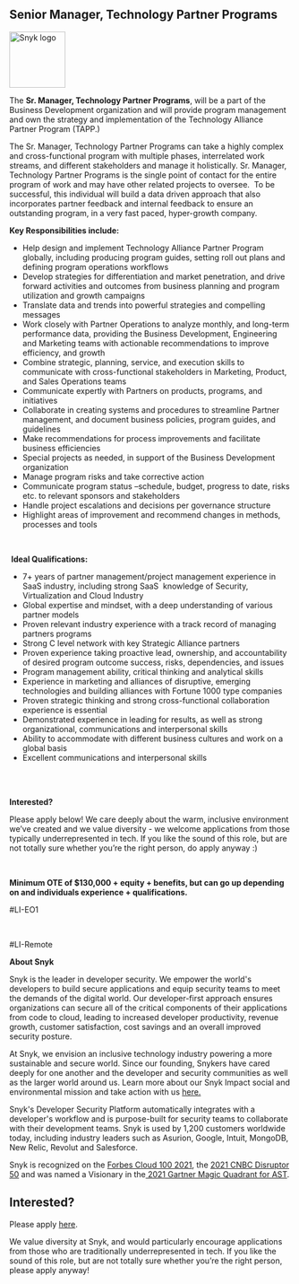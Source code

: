 Senior Manager, Technology Partner Programs
---

<img src="https://res.cloudinary.com/snyk/image/upload/v1537345894/press-kit/brand/logo-black.png" width="100" alt="Snyk logo" />

<p><span style="font-weight: 400;">The </span><strong>Sr. Manager, Technology Partner Programs</strong><span style="font-weight: 400;">, will be a part of the Business Development organization and will provide program management and own the strategy and implementation of the Technology Alliance Partner Program (TAPP.)</span></p>
<p><span style="font-weight: 400;">The Sr. Manager, Technology Partner Programs can take a highly complex and cross-functional program with multiple phases, interrelated work streams, and different stakeholders and manage it holistically. Sr. Manager, Technology Partner Programs is the single point of contact for the entire program of work and may have other related projects to oversee.&nbsp; To be successful, this individual will build a data driven approach that also incorporates partner feedback and internal feedback to ensure an outstanding program, in a very fast paced, hyper-growth company.</span></p>
<p><strong>Key Responsibilities include:</strong></p>
<ul>
<li style="font-weight: 400;"><span style="font-weight: 400;">Help design and implement Technology Alliance Partner Program globally, including producing program guides, setting roll out plans and defining program operations workflows</span></li>
<li style="font-weight: 400;"><span style="font-weight: 400;">Develop strategies for differentiation and market penetration, and drive forward activities and outcomes from business planning and program utilization and growth campaigns</span></li>
<li style="font-weight: 400;"><span style="font-weight: 400;">Translate data and trends into powerful strategies and compelling messages</span></li>
<li style="font-weight: 400;"><span style="font-weight: 400;">Work closely with Partner Operations to analyze monthly, and long-term performance data, providing the Business Development, Engineering and Marketing teams with actionable recommendations to improve efficiency, and growth</span></li>
<li style="font-weight: 400;"><span style="font-weight: 400;">Combine strategic, planning, service, and execution skills to communicate with cross-functional stakeholders in Marketing, Product, and Sales Operations teams</span></li>
<li style="font-weight: 400;"><span style="font-weight: 400;">Communicate expertly with Partners on products, programs, and initiatives</span></li>
<li style="font-weight: 400;"><span style="font-weight: 400;">Collaborate in creating systems and procedures to streamline Partner management, and document business policies, program guides, and guidelines</span></li>
<li style="font-weight: 400;"><span style="font-weight: 400;">Make recommendations for process improvements and facilitate business efficiencies</span></li>
<li style="font-weight: 400;"><span style="font-weight: 400;">Special projects as needed, in support of the Business Development organization</span></li>
<li style="font-weight: 400;"><span style="font-weight: 400;">Manage program risks and take corrective action</span></li>
<li style="font-weight: 400;"><span style="font-weight: 400;">Communicate program status –schedule, budget, progress to date, risks etc. to relevant sponsors and stakeholders</span></li>
<li style="font-weight: 400;"><span style="font-weight: 400;">Handle project escalations and decisions per governance structure</span></li>
<li style="font-weight: 400;"><span style="font-weight: 400;">Highlight areas of improvement and recommend changes in methods, processes and tools</span></li>
</ul>
<p>&nbsp;</p>
<p><strong>&nbsp;Ideal Qualifications:</strong></p>
<ul>
<li style="font-weight: 400;"><span style="font-weight: 400;">7+ years of partner management/project management experience in SaaS industry, including strong SaaS&nbsp; knowledge of Security, Virtualization and Cloud Industry</span></li>
<li style="font-weight: 400;"><span style="font-weight: 400;">Global expertise and mindset, with a deep understanding of various partner models</span></li>
<li style="font-weight: 400;"><span style="font-weight: 400;">Proven relevant industry experience with a track record of managing partners programs</span></li>
<li style="font-weight: 400;"><span style="font-weight: 400;">Strong C level network with key Strategic Alliance partners</span></li>
<li style="font-weight: 400;"><span style="font-weight: 400;">Proven experience taking proactive lead, ownership, and accountability of desired program outcome success, risks, dependencies, and issues</span></li>
<li style="font-weight: 400;"><span style="font-weight: 400;">Program management ability, critical thinking and analytical skills</span></li>
<li style="font-weight: 400;"><span style="font-weight: 400;">Experience in marketing and alliances of disruptive, emerging technologies and building alliances with Fortune 1000 type companies</span></li>
<li style="font-weight: 400;"><span style="font-weight: 400;">Proven strategic thinking and strong cross-functional collaboration experience is essential</span></li>
<li style="font-weight: 400;"><span style="font-weight: 400;">Demonstrated experience in leading for results, as well as strong organizational, communications and interpersonal skills</span></li>
<li style="font-weight: 400;"><span style="font-weight: 400;">Ability to accommodate with different business cultures and work on a global basis</span></li>
<li style="font-weight: 400;"><span style="font-weight: 400;">Excellent communications and interpersonal skills</span></li>
</ul>
<p><br><br></p>
<p><strong>Interested?</strong></p>
<p><span style="font-weight: 400;">Please apply below! We care deeply about the warm, inclusive environment we’ve created and we value diversity - we welcome applications from those typically underrepresented in tech. If you like the sound of this role, but are not totally sure whether you’re the right person, do apply anyway :)</span></p>
<p>&nbsp;</p>
<p><span style="font-weight: 400;"><strong data-stringify-type="bold">Minimum OTE of $130,000 + equity + benefits, but can go up depending on and individuals experience + qualifications.</strong></span></p>
<p><span style="font-weight: 400;">#LI-EO1</span></p>
<p>&nbsp;</p>
<p><span style="font-weight: 400;">#LI-Remote</span></p><div class="content-conclusion"><p><strong>About Snyk</strong></p>
<p><span style="font-weight: 400;">Snyk is the leader in developer security. We empower the world's developers to build secure applications and equip security teams to meet the demands of the digital world. Our developer-first approach ensures organizations can secure all of the critical components of their applications from code to cloud, leading to increased developer productivity, revenue growth, customer satisfaction, cost savings and an overall improved security posture.&nbsp;</span></p>
<p><span style="font-weight: 400;">At Snyk, we envision an inclusive technology industry powering a more sustainable and secure world.</span> <span style="font-weight: 400;">Since our founding, Snykers have cared deeply for one another and the developer and security communities as well as the larger world around us. Learn more about our Snyk Impact social and environmental mission and take action with us </span><a href="https://snyk.io/about/snyk-impact/"><span style="font-weight: 400;">here.</span></a></p>
<p><span style="font-weight: 400;">Snyk's Developer Security Platform automatically integrates with a developer's workflow and is purpose-built for security teams to collaborate with their development teams. Snyk is used by 1,200 customers worldwide today, including industry leaders such as Asurion, Google, Intuit, MongoDB, New Relic, Revolut and Salesforce.</span></p>
<p><span style="font-weight: 400;">Snyk is recognized on the </span><a href="https://www.forbes.com/cloud100/#6f24b5ba5f94"><span style="font-weight: 400;">Forbes Cloud 100 2021</span></a><span style="font-weight: 400;">, the </span><a href="https://www.cnbc.com/2021/05/25/these-are-the-2021-cnbc-disruptor-50-companies.html"><span style="font-weight: 400;">2021 CNBC Disruptor 50</span></a><span style="font-weight: 400;"> and was named a Visionary in the</span><a href="https://snyk.io/blog/snyk-visionary-2021-gartner-magic-quadrant-for-ast/"><span style="font-weight: 400;"> 2021 Gartner Magic Quadrant for AST</span></a><span style="font-weight: 400;">.</span></p></div>

Interested?
---

Please apply [here](https://boards.greenhouse.io/snyk/jobs/5691297002#app).

We value diversity at Snyk, and would particularly encourage applications from those who are traditionally underrepresented in tech.
If you like the sound of this role, but are not totally sure whether you’re the right person, please apply anyway!

